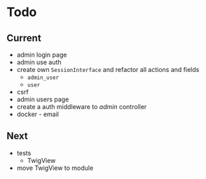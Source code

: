 # Todo

## Current

- admin login page
- admin use auth
- create own `SessionInterface` and refactor all actions and fields
  - `admin_user`
  - `user`
- csrf
- admin users page
- create a auth middleware to *admin* controller
- docker - email

## Next

- tests  
  - TwigView  
- move TwigView to module  
